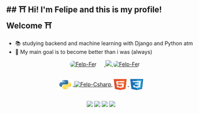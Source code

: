 <h2>## ⛩ Hi! I'm Felipe and this is my profile! Welcome ⛩</h2>

- 📚 studying backend and machine learning with Django and Python atm
- 🎯 My main goal is to become better than i was (always) </i>


<div align="center">
  <a href="https://github.com/felpthefelpo">
       <img align"right" alt="Felp-Fer" height="150" style="border-radius:50px;" hspace="20" src="https://user-images.githubusercontent.com/97197024/160641788-e2c6c0fc-4450-4227-a1e5-4aba1883c545.png">
    <img height="145em" src="https://github-readme-stats.vercel.app/api?username=felpthefelpo&show_icons=true&theme=dark&include_all_commits=true&count_private=true"/>
      <img align"right" alt="Felp-Fer" height="150" style="border-radius:50px;"  src="https://user-images.githubusercontent.com/97197024/160641788-e2c6c0fc-4450-4227-a1e5-4aba1883c545.png">
</div>


<p align="center"><br>
  <img align="center" alt="felp-Python" height="30" width="40" src="https://raw.githubusercontent.com/devicons/devicon/master/icons/python/python-original.svg">
  <img align="center" alt="Felp-Csharp" height="30" width="40" src="https://cdn.jsdelivr.net/gh/devicons/devicon/icons/java/java-original.svg">
  <img align="center" alt="Felp-HTML" height="30" width="40" src="https://raw.githubusercontent.com/devicons/devicon/master/icons/html5/html5-original.svg">
  <img align="center" alt="Felp-CSS" height="30" width="40" src="https://raw.githubusercontent.com/devicons/devicon/master/icons/css3/css3-original.svg">
</p>
  

  ##
  
 <div>
   <p align="center">
  <a href="https://www.instagram.com/felpthefelpo" target="_blank"><img src="https://img.shields.io/badge/-Instagram-%23E4405F?style=for-the-badge&logo=instagram&logoColor=white" target="_blank"></a>
 	<a href="https://www.twitch.tv/felpthefelpo" target="_blank"><img src="https://img.shields.io/badge/Twitch-9146FF?style=for-the-badge&logo=twitch&logoColor=white" target="_blank"></a>
  <a href = "mailto:felpoandrade7@gmail.com"><img src="https://img.shields.io/badge/-Gmail-%23333?style=for-the-badge&logo=gmail&logoColor=white" target="_blank"></a>
  <a href="https://www.linkedin.com/in/felpoandrade7" target="_blank"><img src="https://img.shields.io/badge/-LinkedIn-%230077B5?style=for-the-badge&logo=linkedin&logoColor=white" target="_blank"></a> 
   </p>
 </div>
